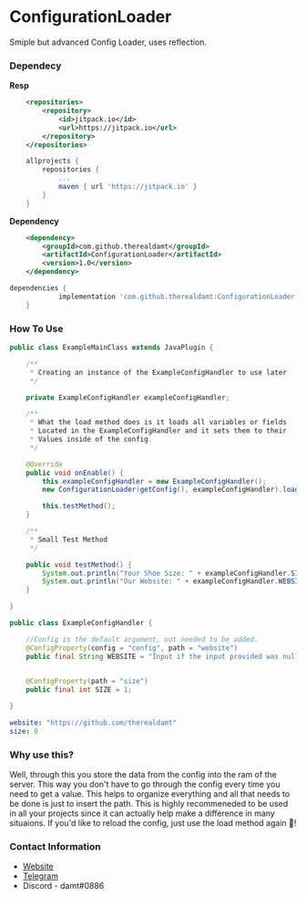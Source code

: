 # ConfigurationLoader
Smiple but advanced Config Loader, uses reflection.

### Dependecy

**Resp**
```xml
	<repositories>
		<repository>
		    <id>jitpack.io</id>
		    <url>https://jitpack.io</url>
		</repository>
	</repositories>
```

```gradle
	allprojects {
		repositories {
			...
			maven { url 'https://jitpack.io' }
		}
	}
```

**Dependency**
```xml
	<dependency>
	    <groupId>com.github.therealdamt</groupId>
	    <artifactId>ConfigurationLoader</artifactId>
	    <version>1.0</version>
	</dependency>
```

```gradle
dependencies {
	        implementation 'com.github.therealdamt:ConfigurationLoader:1.0'
	}
```


### How To Use

```java
public class ExampleMainClass extends JavaPlugin {

    /**
     * Creating an instance of the ExampleConfigHandler to use later
     */

    private ExampleConfigHandler exampleConfigHandler;

    /**
     * What the load method does is it loads all variables or fields
     * Located in the ExampleConfigHandler and it sets them to their
     * Values inside of the config.
     */

    @Override
    public void onEnable() {
        this.exampleConfigHandler = new ExampleConfigHandler();
        new ConfigurationLoader(getConfig(), exampleConfigHandler).load();

        this.testMethod();
    }

    /**
     * Small Test Method
     */

    public void testMethod() {
        System.out.println("Your Shoe Size: " + exampleConfigHandler.SIZE);
        System.out.println("Our Website: " + exampleConfigHandler.WEBSITE);
    }

}
````

```java
public class ExampleConfigHandler {

    //Config is the default argument, not needed to be added.
    @ConfigProperty(config = "config", path = "website")
    public final String WEBSITE = "Input if the input provided was null"; //You can set this to null if you'd like
                                                                          //But to be safe just put a default message.

    @ConfigProperty(path = "size")
    public final int SIZE = 1;

}
```

```yml
website: "https://github.com/therealdamt"
size: 0
```

### Why use this?
Well, through this you store the data from the config into the ram of the server. This way you don't have to go through the config every time you need to get a value. This helps to organize everything and all that needs to be done is just to insert the path. This is highly recommeneded to be used in all your projects since it can actually help make a difference in many situaions. If you'd like to reload the config, just use the load method again 💯!

### Contact Information

* [Website](https://damt.xyz)
* [Telegram](https://t.me/therealdamt)
* Discord - damt#0886
